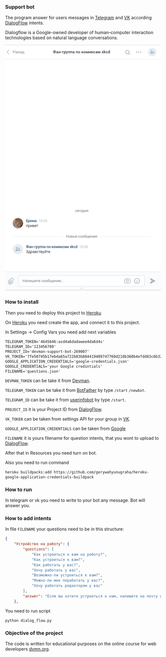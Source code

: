 ### Support bot

The program answer for users messages in [Telegram](https://telegram.org/) and [VK](https://vk.com/) according [DialogFlow](https://dialogflow.cloud.google.com/) intents.

Dialogflow is a Google-owned developer of human–computer interaction technologies based on natural language conversations.

![](https://github.com/NecrOctopuS/support_bot/blob/master/Bot.gif)
 
### How to install

Then you need to deploy this project to [Heroku](https://heroku.com/)

On [Heroku](https://heroku.com/) you need create the app, and connect it to this project.

In Settings -> Config Vars you need add next variables

```text
TELEGRAM_TOKEN='4645646:asd4a6dadawee4da6d4s'
TELEGRAM_ID='123456789'
PROJECT_ID='devman-support-bot-269007'
VK_TOKEN='7fe50745b17ebda65a722b03b884419409747760d218b360b4efdd83c6b32b3fca86f05a4f1d52029fe81'
GOOGLE_APPLICATION_CREDENTIALS='google-credentials.json'
GOOGLE_CREDENTIALS='your Google credintials'
FILENAME='questions.json'
```
`DEVMAN_TOKEN` can be take it from [Devman](https://dvmn.org/api/docs/).

`TELEGRAM_TOKEN` can be take it from [BotFather](https://telegram.me/BotFather) by type `/start`
`/newbot`.

`TELEGRAM_ID` can be take it from [userinfobot](https://telegram.me/userinfobot) by type `/start`.

`PROJECT_ID` it is your Project ID from [DialogFlow](https://dialogflow.cloud.google.com/).

`VK_TOKEN` can be taken from settings API for your group in [VK](https://vk.com/).

`GOOGLE_APPLICATION_CREDENTIALS` can be taken from [Google](https://cloud.google.com/docs/authentication/getting-started)

`FILENAME` it is yours filename for question intents, that you wont to upload to [DialogFlow](https://dialogflow.cloud.google.com/).

After that in Resources you need turn on bot.

Also you need to run command
```
heroku buildpacks:add https://github.com/gerywahyunugraha/heroku-google-application-credentials-buildpack
```

### How to run

In telegram or vk you need to write to your bot any message.
Bot will answer you.

### How to add intents

In file `FILENAME` your questions need to be in this structure:
```json
{
    "Устройство на работу": {
        "questions": [
            "Как устроиться к вам на работу?",
            "Как устроиться к вам?",
            "Как работать у вас?",
            "Хочу работать у вас",
            "Возможно-ли устроиться к вам?",
            "Можно-ли мне поработать у вас?",
            "Хочу работать редактором у вас"
        ],
        "answer": "Если вы хотите устроиться к нам, напишите на почту game-of-verbs@gmail.com мини-эссе о себе и прикрепите ваше портфолио."
    },
```
You need to run script
```commandline
python dialog_flow.py
```

### Objective of the project

The code is written for educational purposes on the online course for web developers [dvmn.org](https://dvmn.org/).
